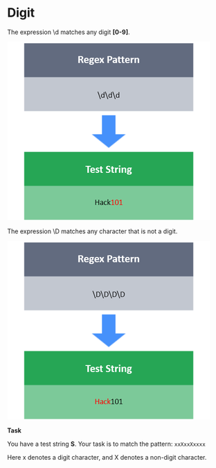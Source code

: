 # Digit

The expression \d matches any digit **[0-9]**.

![img.png](img.png)

The expression \D matches any character that is not a digit.

![img_1.png](img_1.png)

**Task**

You have a test string **S**. Your task is to match the pattern: `xxXxxXxxxx`

Here x denotes a digit character, and X denotes a non-digit character.